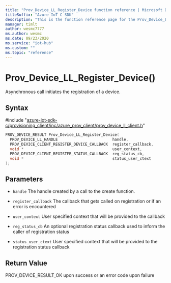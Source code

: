 ```yaml
---                             
title: "Prov_Device_LL_Register_Device function reference | Microsoft Docs" 
titleSuffix: "Azure IoT C SDK"            
description: "This is the function reference page for the Prov_Device_LL_Register_Device() function in the Azure IoT C SDK. This SDK is used with Azure IoT Hub and Azure IoT Hub Device Provisioning Service"            
manager: timlt                 
author: wesmc7777              
ms.author: wesmc               
ms.date: 09/23/2020                    
ms.service: "iot-hub"             
ms.custom: ""                
ms.topic: "reference"        
---                            
```


# Prov_Device_LL_Register_Device()

Asynchronous call initiates the registration of a device.

## Syntax

\#include "[azure-iot-sdk-c/provisioning_client/inc/azure_prov_client/prov_device_ll_client.h](../prov-device-ll-client-h.md)"  
```C
PROV_DEVICE_RESULT Prov_Device_LL_Register_Device(
  PROV_DEVICE_LL_HANDLE                        handle,
  PROV_DEVICE_CLIENT_REGISTER_DEVICE_CALLBACK  register_callback,
  void *                                       user_context,
  PROV_DEVICE_CLIENT_REGISTER_STATUS_CALLBACK  reg_status_cb,
  void *                                       status_user_ctext
);
```

## Parameters
* `handle` The handle created by a call to the create function. 

* `register_callback` The callback that gets called on registration or if an error is encountered 

* `user_context` User specified context that will be provided to the callback 

* `reg_status_cb` An optional registration status callback used to inform the caller of registration status 

* `status_user_ctext` User specified context that will be provided to the registration status callback

## Return Value
PROV_DEVICE_RESULT_OK upon success or an error code upon failure

